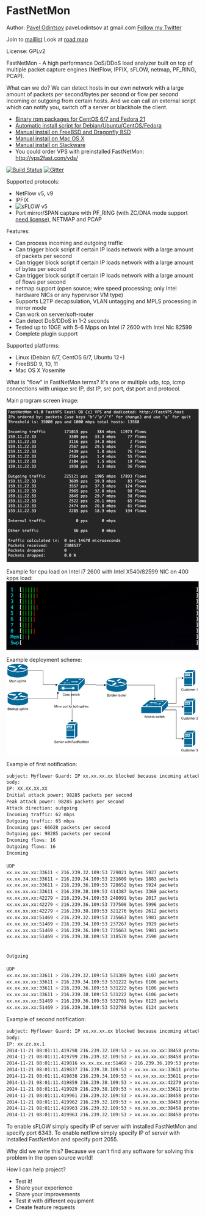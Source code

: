 FastNetMon
===========
Author: [Pavel Odintsov](http://ru.linkedin.com/in/podintsov/) pavel.odintsov at gmail.com [Follow my Twitter](https://twitter.com/odintsov_pavel)

Join to [maillist](https://groups.google.com/forum/#!forum/fastnetmon) Look at [road map](docs/ROADMAP.md)

License: GPLv2

FastNetMon - A high performance DoS/DDoS load analyzer built on top of multiple packet capture engines (NetFlow, IPFIX, sFLOW, netmap, PF_RING, PCAP).

What can we do? We can detect hosts in our own network with a large amount of packets per second/bytes per second or flow per second incoming or outgoing from certain hosts. And we can call an external script which can notify you, switch off a server or blackhole the client.

- [Binary rpm packages for CentOS 6/7 and Fedora 21](docs/INSTALL_RPM_PACKAGES.md)
- [Automatic install script for Debian/Ubuntu/CentOS/Fedora](docs/INSTALL.md)
- [Manual install on FreeBSD and Dragonfly BSD](docs/FreeBSD_INSTALL.md)
- [Manual install on Mac OS X](docs/MAC_OS_INSTALL.md)
- [Manual install on Slackware](docs/SLACKWARE_INSTALL.md)
- You could order VPS with preinstalled FastNetMon: http://vps2fast.com/vds/

[![Build Status](https://travis-ci.org/FastVPSEestiOu/fastnetmon.svg?branch=master)](https://travis-ci.org/FastVPSEestiOu/fastnetmon) [![Gitter](https://badges.gitter.im/Join%20Chat.svg)](https://gitter.im/FastVPSEestiOu/fastnetmon?utm_source=badge&utm_medium=badge&utm_campaign=pr-badge)

Supported protocols:
- NetFlow v5, v9
- IPFIX
- ![sFLOW](http://sflow.org/images/sflowlogo.gif) v5
- Port mirror/SPAN capture with PF_RING (with ZC/DNA mode support [need license](http://www.ntop.org/products/pf_ring/)), NETMAP and PCAP

Features:
- Can process incoming and outgoing traffic
- Can trigger block script if certain IP loads network with a large amount of packets per second
- Can trigger block script if certain IP loads network with a large amount of bytes per second
- Can trigger block script if certain IP loads network with a large amount of flows per second
- netmap support (open source; wire speed processing; only Intel hardware NICs or any hypervisor VM type)
- Supports L2TP decapsulation, VLAN untagging and MPLS processing in mirror mode 
- Can work on server/soft-router
- Can detect DoS/DDoS in 1-2 seconds
- Tested up to 10GE with 5-6 Mpps on Intel i7 2600 with Intel Nic 82599
- Complete plugin support

Supported platforms:
- Linux (Debian 6/7, CentOS 6/7, Ubuntu 12+)
- FreeBSD 9, 10, 11
- Mac OS X Yosemite 

What is "flow" in FastNetMon terms? It's one or multiple udp, tcp, icmp connections with unique src IP, dst IP, src port, dst port and protocol.

Main program screen image:

![Main screen image](docs/images/fastnetmon_screen.png)

Example for cpu load on Intel i7 2600 with Intel X540/82599 NIC on 400 kpps load:
![Cpu consumption](docs/images/fastnetmon_stats.png)

Example deployment scheme:
![Network diagramm](docs/images/network_map.png)

Example of first notification:
```bash
subject: Myflower Guard: IP xx.xx.xx.xx blocked because incoming attack with power 120613 pps
body:
IP: XX.XX.XX.XX
Initial attack power: 98285 packets per second
Peak attack power: 98285 packets per second
Attack direction: outgoing
Incoming traffic: 62 mbps
Outgoing traffic: 65 mbps
Incoming pps: 66628 packets per second
Outgoing pps: 98285 packets per second
Incoming flows: 16
Outgoing flows: 16
Incoming

UDP
xx.xx.xx.xx:33611 < 216.239.32.109:53 729021 bytes 5927 packets
xx.xx.xx.xx:33611 < 216.239.34.109:53 231609 bytes 1883 packets
xx.xx.xx.xx:33611 < 216.239.36.109:53 728652 bytes 5924 packets
xx.xx.xx.xx:33611 < 216.239.38.109:53 414387 bytes 3369 packets
xx.xx.xx.xx:42279 < 216.239.34.109:53 248091 bytes 2017 packets
xx.xx.xx.xx:42279 < 216.239.36.109:53 737508 bytes 5996 packets
xx.xx.xx.xx:42279 < 216.239.38.109:53 321276 bytes 2612 packets
xx.xx.xx.xx:51469 < 216.239.32.109:53 735663 bytes 5981 packets
xx.xx.xx.xx:51469 < 216.239.34.109:53 237267 bytes 1929 packets
xx.xx.xx.xx:51469 < 216.239.36.109:53 735663 bytes 5981 packets
xx.xx.xx.xx:51469 < 216.239.38.109:53 318570 bytes 2590 packets


Outgoing

UDP
xx.xx.xx.xx:33611 > 216.239.32.109:53 531309 bytes 6107 packets
xx.xx.xx.xx:33611 > 216.239.34.109:53 531222 bytes 6106 packets
xx.xx.xx.xx:33611 > 216.239.36.109:53 531222 bytes 6106 packets
xx.xx.xx.xx:33611 > 216.239.38.109:53 531222 bytes 6106 packets
xx.xx.xx.xx:51469 > 216.239.36.109:53 532701 bytes 6123 packets
xx.xx.xx.xx:51469 > 216.239.38.109:53 532788 bytes 6124 packets
```

Example of second notification:
```bash
subject: Myflower Guard: IP xx.xx.xx.xx blocked because incoming attack with power 120613 pps
body:
IP: xx.zz.xx.1
2014-11-21 08:01:11.419798 216.239.32.109:53 > xx.xx.xx.xx:38458 protocol: udp flags:  size: 123 bytes
2014-11-21 08:01:11.419799 216.239.32.109:53 > xx.xx.xx.xx:38458 protocol: udp flags:  size: 123 bytes
2014-11-21 08:01:11.419816 xx.xx.xx.xx:51469 > 216.239.36.109:53 protocol: udp flags:  size: 87 bytes
2014-11-21 08:01:11.419837 216.239.38.109:53 > xx.xx.xx.xx:33611 protocol: udp flags:  size: 123 bytes
2014-11-21 08:01:11.419838 216.239.34.109:53 > xx.xx.xx.xx:33611 protocol: udp flags:  size: 123 bytes
2014-11-21 08:01:11.419859 216.239.38.109:53 > xx.xx.xx.xx:42279 protocol: udp flags:  size: 123 bytes
2014-11-21 08:01:11.419929 216.239.38.109:53 > xx.xx.xx.xx:33611 protocol: udp flags:  size: 123 bytes
2014-11-21 08:01:11.419961 216.239.32.109:53 > xx.xx.xx.xx:38458 protocol: udp flags:  size: 123 bytes
2014-11-21 08:01:11.419962 216.239.32.109:53 > xx.xx.xx.xx:38458 protocol: udp flags:  size: 123 bytes
2014-11-21 08:01:11.419963 216.239.32.109:53 > xx.xx.xx.xx:38458 protocol: udp flags:  size: 123 bytes
2014-11-21 08:01:11.419963 216.239.32.109:53 > xx.xx.xx.xx:38458 protocol: udp flags:  size: 123 bytes
```

To enable sFLOW simply specify IP of server with installed FastNetMon and specify port 6343.
To enable netflow simply specify IP of server with installed FastNetMon and specify port 2055.

Why did we write this? Because we can't find any software for solving this problem in the open source world! 

How I can help project?
- Test it! 
- Share your experience
- Share your improvements
- Test it with different equipment
- Create feature requests
